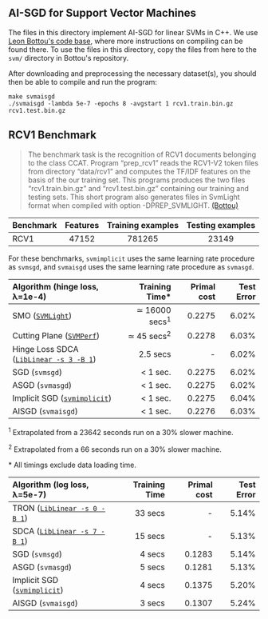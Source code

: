 ## AI-SGD for Support Vector Machines

The files in this directory implement AI-SGD for linear SVMs in C++. We use
[Leon Bottou's code base](http://leon.bottou.org/projects/sgd), where more
instructions on compiling can be found there. To use the files in this
directory, copy the files from here to the `svm/` directory in Bottou's
repository.

After downloading and preprocessing the necessary dataset(s), you should then be able to compile and run the program:
```
make svmaisgd
./svmaisgd -lambda 5e-7 -epochs 8 -avgstart 1 rcv1.train.bin.gz rcv1.test.bin.gz
```

## RCV1 Benchmark
> The benchmark task is the recognition of RCV1 documents belonging to the class CCAT. Program “prep_rcv1” reads the RCV1-V2 token files from directory “data/rcv1” and computes the TF/IDF features on the basis of the our training set. This programs produces the two files “rcv1.train.bin.gz” and “rcv1.test.bin.gz” containing our training and testing sets. This short program also generates files in SvmLight format when compiled with option -DPREP_SVMLIGHT. [(Bottou)](http://leon.bottou.org/projects/sgd)

| Benchmark | Features | Training examples | Testing examples |
| :---- | :----: | :----: | :----: |
| RCV1 | 47152 | 781265 | 23149 |

For these benchmarks, `svmimplicit` uses the same learning rate procedure as `svmsgd`, and `svmaisgd` uses the same learning rate procedure as `svmasgd`.

| Algorithm (hinge loss, λ=1e-4) | Training Time\* | Primal cost | Test Error |
| :---- | ----: | ----: | ----: |
| SMO ([`SVMLight`](http://svmlight.joachims.org/)) | ≃ 16000 secs<sup>1</sup> | 0.2275 | 6.02% |
| Cutting Plane ([`SVMPerf`](http://www.cs.cornell.edu/People/tj/svm_light/svm_perf.html)) | ≃ 45 secs<sup>2</sup> | 0.2278 | 6.03% |
| Hinge Loss SDCA ([`LibLinear -s 3 -B 1`](http://www.csie.ntu.edu.tw/~cjlin/liblinear)) | 2.5 secs | - | 6.02% |
| SGD (`svmsgd`) | < 1 sec. | 0.2275 | 6.02% |
| ASGD (`svmasgd`) | < 1 sec. | 0.2275 | 6.02% |
| Implicit SGD ([`svmimplicit`](http://www.people.fas.harvard.edu/~ptoulis/harvard-homepage/implicit-sgd.html)) | < 1 sec. | 0.2275 | 6.04% |
| AISGD (`svmaisgd`) | < 1 sec. | 0.2276 | 6.03% |

<sup>1</sup> Extrapolated from a 23642 seconds run on a 30% slower machine.

<sup>2</sup> Extrapolated from a 66 seconds run on a 30% slower machine.

\* All timings exclude data loading time.

| Algorithm (log loss, λ=5e-7) | Training Time | Primal cost | Test Error |
| :---- | ----: | ----: | ----: |
| TRON ([`LibLinear -s 0 -B 1`](http://www.csie.ntu.edu.tw/~cjlin/liblinear)) | 33 secs | - | 5.14% |
| SDCA ([`LibLinear -s 7 -B 1`](http://www.csie.ntu.edu.tw/~cjlin/liblinear)) | 15 secs | - | 5.13% |
| SGD (`svmsgd`) | 4 secs | 0.1283 | 5.14% |
| ASGD (`svmasgd`) | 5 secs | 0.1281 | 5.13% |
| Implicit SGD ([`svmimplicit`](http://www.people.fas.harvard.edu/~ptoulis/harvard-homepage/implicit-sgd.html)) | 4 secs | 0.1375 | 5.20% |
| AISGD (`svmaisgd`) | 3 secs | 0.1307 | 5.24% |
